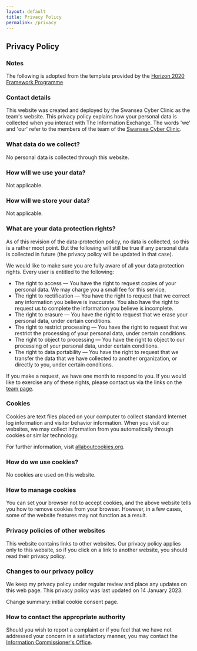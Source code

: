 ```yaml
---
layout: default
title: Privacy Policy
permalink: /privacy
---
```


## Privacy Policy

### Notes

The following is adopted from the template provided by the [Horizon 2020 Framework Programme](https://gdpr.eu/wp-content/uploads/2019/01/Our-Company-Privacy-Policy.pdf)

### Contact details

This website was created and deployed by the Swansea Cyber Clinic as the team's website. This privacy policy explains how your personal data is collected when you interact with The Information Exchange. The words 'we' and 'our' refer to the members of the team of the [Swansea Cyber Clinic](mailto:cyberclinic@swansea.ac.uk).

### What data do we collect?

No personal data is collected through this website.

### How will we use your data?

Not applicable.

### How will we store your data?

Not applicable.

### What are your data protection rights?

As of this revision of the data-protection policy, no data is collected, so this is a rather moot point. But the following will still be true if any personal data is collected in future (the privacy policy will be updated in that case).

We would like to make sure you are fully aware of all your data protection rights. Every user is entitled to the following:

- The right to access — You have the right to request copies of your personal data. We may charge you a small fee for this service.
- The right to rectification — You have the right to request that we correct any information you believe is inaccurate. You also have the right to request us to complete the information you believe is incomplete.
- The right to erasure — You have the right to request that we erase your personal data, under certain conditions.
- The right to restrict processing — You have the right to request that we restrict the processing of your personal data, under certain conditions.
- The right to object to processing — You have the right to object to our processing of your personal data, under certain conditions.
- The right to data portability — You have the right to request that we transfer the data that we have collected to another organization, or directly to you, under certain conditions.

If you make a request, we have one month to respond to you. If you would like to exercise any of these rights, please contact us via the links on the [team page](/team).

### Cookies

Cookies are text files placed on your computer to collect standard Internet log information and visitor behavior information. When you visit our websites, we may collect information from you automatically through cookies or similar technology.

For further information, visit [allaboutcookies.org](https://allaboutcookies.org).

### How do we use cookies?

No cookies are used on this website.

### How to manage cookies

You can set your browser not to accept cookies, and the above website tells you how to remove cookies from your browser. However, in a few cases, some of the website features may not function as a result.

### Privacy policies of other websites

This website contains links to other websites. Our privacy policy applies only to this website, so if you click on a link to another website, you should read their privacy policy.

### Changes to our privacy policy

We keep my privacy policy under regular review and place any updates on this web page. This privacy policy was last updated on 14 January 2023.

Change summary: initial cookie consent page.

### How to contact the appropriate authority

Should you wish to report a complaint or if you feel that we have not addressed your concern in a satisfactory manner, you may contact the [Information Commissioner's Office](https://ico.org.uk/make-a-complaint/).
